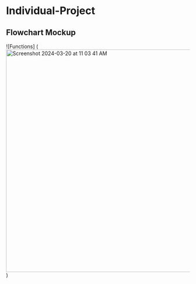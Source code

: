 # Individual-Project
## Flowchart Mockup
![Functions] (<img width="608" alt="Screenshot 2024-03-20 at 11 03 41 AM" src="https://github.com/HarveyECraig/Individual-Project/assets/142818450/79c4fe85-c9f6-4ebc-be73-2e47b809c25c">)

